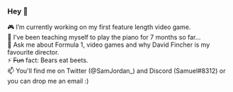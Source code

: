 ### Hey 👋

🎮 I’m currently working on my first feature length video game.    
🎹 I’ve been teaching myself to play the piano for 7 months so far...  
💬 Ask me about Formula 1, video games and why David Fincher is my favourite director.  
⚡ ~~Fun~~ fact: Bears eat beets.  
📫 You'll find me on Twitter (@SamJordan_) and Discord (Samuel#8312) or you can drop me an email :)  


<!--
**SamuelJordan95/SamuelJordan95** is a ✨ _special_ ✨ repository because its `README.md` (this file) appears on your GitHub profile.

Here are some ideas to get you started:

- 🔭 I’m currently working on ...
- 🌱 I’m currently learning ...
- 👯 I’m looking to collaborate on ...
- 🤔 I’m looking for help with ...
- 💬 Ask me about ...
- 📫 How to reach me: ...
- 😄 Pronouns: ...
- ⚡ Fun fact: ...
-->
